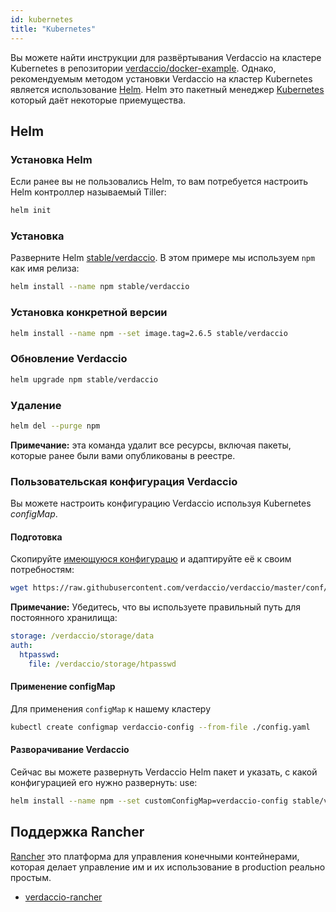 ```yaml
---
id: kubernetes
title: "Kubernetes"
---
```


 Вы можете найти инструкции для развёртывания Verdaccio на кластере Kubernetes в репозитории [verdaccio/docker-example](https://github.com/verdaccio/docker-examples/tree/master/kubernetes-example). Однако, рекомендуемым методом установки Verdaccio на кластер Kubernetes является использование [Helm](https://helm.sh). Helm это пакетный менеджер [Kubernetes](https://kubernetes.io) который даёт некоторые приемущества.

## Helm

### Установка Helm

Если ранее вы не пользовались Helm, то вам потребуется настроить Helm контроллер называемый Tiller:

```bash
helm init
```

### Установка

Разверните Helm [stable/verdaccio](https://github.com/kubernetes/charts/tree/master/stable/verdaccio). В этом примере мы используем `npm` как имя релиза:

```bash
helm install --name npm stable/verdaccio
```

### Установка конкретной версии

```bash
helm install --name npm --set image.tag=2.6.5 stable/verdaccio
```

### Обновление Verdaccio

```bash
helm upgrade npm stable/verdaccio
```

### Удаление

```bash
helm del --purge npm
```

**Примечание:** эта команда удалит все ресурсы, включая пакеты, которые ранее были вами опубликованы в реестре.

### Пользовательская конфигурация Verdaccio

Вы можете настроить конфигурацию Verdaccio используя Kubernetes *configMap*.

#### Подготовка

Скопируйте [имеющуюся конфигурацю](https://github.com/verdaccio/verdaccio/blob/master/conf/full.yaml) и адаптируйте её к своим потребностям:

```bash
wget https://raw.githubusercontent.com/verdaccio/verdaccio/master/conf/full.yaml -O config.yaml
```

**Примечание:** Убедитесь, что вы используете правильный путь для постоянного хранилища:

```yaml
storage: /verdaccio/storage/data
auth:
  htpasswd:
    file: /verdaccio/storage/htpasswd
```

#### Применение configMap

Для применения `configMap` к нашему кластеру

```bash
kubectl create configmap verdaccio-config --from-file ./config.yaml
```

#### Разворачивание Verdaccio

Сейчас вы можете развернуть Verdaccio Helm пакет и указать, с какой конфигурацией его нужно развернуть: use:

```bash
helm install --name npm --set customConfigMap=verdaccio-config stable/verdaccio
```

## Поддержка Rancher

[Rancher](http://rancher.com/) это платформа для управления конечными контейнерами, которая делает управление им и их использование в production реально простым.

* [verdaccio-rancher](https://github.com/lgaticaq/verdaccio-rancher)
